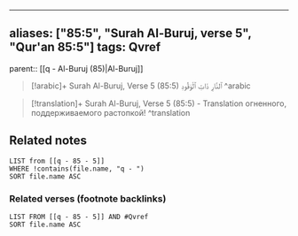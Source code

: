 
---
aliases: ["85:5", "Surah Al-Buruj, verse 5", "Qur'an 85:5"]
tags: Qvref
---

parent:: [[q - Al-Buruj (85)|Al-Buruj]]

> [!arabic]+ Surah Al-Buruj, Verse 5 (85:5)
> <span class="quran-arabic">ٱلنَّارِ ذَاتِ ٱلْوَقُودِ</span>
^arabic

> [!translation]+ Surah Al-Buruj, Verse 5 (85:5) - Translation
> огненного, поддерживаемого растопкой!
^translation



## Related notes
```dataview
LIST from [[q - 85 - 5]]
WHERE !contains(file.name, "q - ")
SORT file.name ASC
```

### Related verses (footnote backlinks)
```dataview
LIST FROM [[q - 85 - 5]] AND #Qvref
SORT file.name ASC
```

